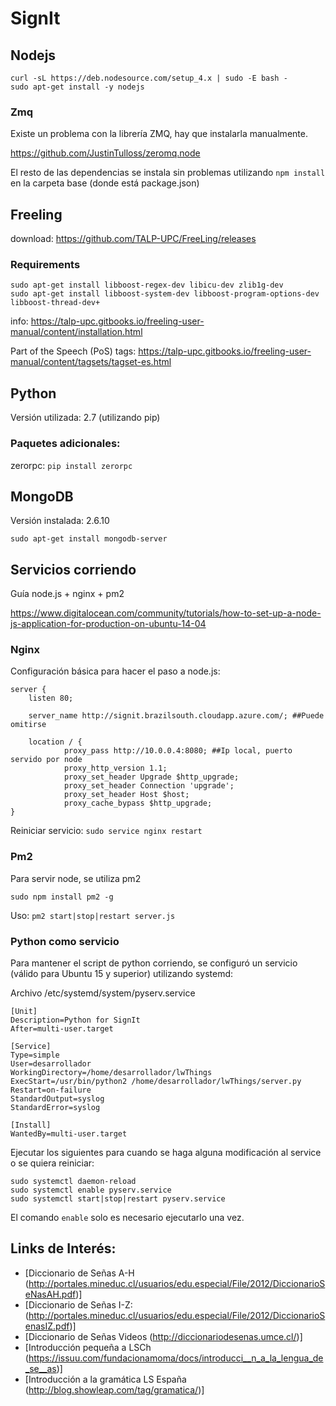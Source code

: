 # SignIt

## Nodejs
```
curl -sL https://deb.nodesource.com/setup_4.x | sudo -E bash -
sudo apt-get install -y nodejs
```

### Zmq

Existe un problema con la librería ZMQ, hay que instalarla manualmente.

https://github.com/JustinTulloss/zeromq.node

El resto de las dependencias se instala sin problemas utilizando ```npm install``` en la carpeta base (donde está package.json)

## Freeling
download: https://github.com/TALP-UPC/FreeLing/releases

### Requirements
```
sudo apt-get install libboost-regex-dev libicu-dev zlib1g-dev
sudo apt-get install libboost-system-dev libboost-program-options-dev libboost-thread-dev+
```
info: https://talp-upc.gitbooks.io/freeling-user-manual/content/installation.html

Part of the Speech (PoS) tags: https://talp-upc.gitbooks.io/freeling-user-manual/content/tagsets/tagset-es.html

## Python

Versión utilizada: 2.7 (utilizando pip)

### Paquetes adicionales:
zerorpc: ```pip install zerorpc```


## MongoDB

Versión instalada: 2.6.10
```
sudo apt-get install mongodb-server
```
## Servicios corriendo

Guía node.js + nginx + pm2

https://www.digitalocean.com/community/tutorials/how-to-set-up-a-node-js-application-for-production-on-ubuntu-14-04


### Nginx

Configuración básica para hacer el paso a node.js:

```
server {
    listen 80;

    server_name http://signit.brazilsouth.cloudapp.azure.com/; ##Puede omitirse

    location / {
            proxy_pass http://10.0.0.4:8080; ##Ip local, puerto servido por node
            proxy_http_version 1.1;
            proxy_set_header Upgrade $http_upgrade;
            proxy_set_header Connection 'upgrade';
            proxy_set_header Host $host;
            proxy_cache_bypass $http_upgrade;
}
```
Reiniciar servicio: ```sudo service nginx restart```

### Pm2

Para servir node, se utiliza pm2

```sudo npm install pm2 -g```

Uso: ```pm2 start|stop|restart server.js```

### Python como servicio

Para mantener el script de python corriendo, se configuró un servicio (válido para Ubuntu 15 y superior) utilizando systemd:

Archivo /etc/systemd/system/pyserv.service
```
[Unit]
Description=Python for SignIt
After=multi-user.target

[Service]
Type=simple
User=desarrollador
WorkingDirectory=/home/desarrollador/lwThings
ExecStart=/usr/bin/python2 /home/desarrollador/lwThings/server.py
Restart=on-failure
StandardOutput=syslog
StandardError=syslog

[Install]
WantedBy=multi-user.target
```

Ejecutar los siguientes para cuando se haga alguna modificación al service o se quiera reiniciar:

```
sudo systemctl daemon-reload
sudo systemctl enable pyserv.service
sudo systemctl start|stop|restart pyserv.service
```

El comando ```enable``` solo es necesario ejecutarlo una vez.

## Links de Interés:

- [Diccionario de Señas A-H (http://portales.mineduc.cl/usuarios/edu.especial/File/2012/DiccionarioSeNasAH.pdf)]
- [Diccionario de Señas I-Z: (http://portales.mineduc.cl/usuarios/edu.especial/File/2012/DiccionarioSenasIZ.pdf)]
- [Diccionario de Señas Videos (http://diccionariodesenas.umce.cl/)]
- [Introducción pequeña a LSCh (https://issuu.com/fundacionamoma/docs/introducci__n_a_la_lengua_de_se__as)]
- [Introducción a la gramática LS España (http://blog.showleap.com/tag/gramatica/)]
